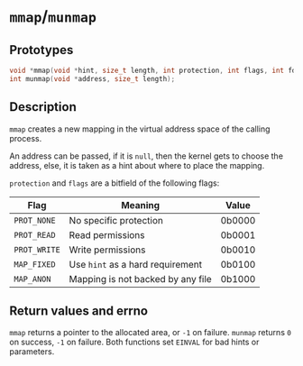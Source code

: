 <!---
mmap.md: mmap syscall
Copyright (C) 2021 streaksu

This program is free software: you can redistribute it and/or modify
it under the terms of the GNU General Public License as published by
the Free Software Foundation, either version 3 of the License, or
(at your option) any later version.

This program is distributed in the hope that it will be useful,
but WITHOUT ANY WARRANTY; without even the implied warranty of
MERCHANTABILITY or FITNESS FOR A PARTICULAR PURPOSE.  See the
GNU General Public License for more details.

You should have received a copy of the GNU General Public License
along with this program.  If not, see <http://www.gnu.org/licenses/>.
-->

# `mmap`/`munmap`

## Prototypes

```c
void *mmap(void *hint, size_t length, int protection, int flags, int fd, off_t offset);
int munmap(void *address, size_t length);
```

## Description

`mmap` creates a new mapping in the virtual address space of the calling
process.

An address can be passed, if it is `null`, then the kernel gets to choose the
address, else, it is taken as a hint about where to place the mapping.

`protection` and `flags` are a bitfield of the following flags:

| Flag         | Meaning                           | Value  |
| ------------ | --------------------------------- | ------ |
| `PROT_NONE`  | No specific protection            | 0b0000 |
| `PROT_READ`  | Read permissions                  | 0b0001 |
| `PROT_WRITE` | Write permissions                 | 0b0010 |
| `MAP_FIXED`  | Use `hint` as a hard requirement  | 0b0100 |
| `MAP_ANON`   | Mapping is not backed by any file | 0b1000 |

## Return values and errno

`mmap` returns a pointer to the allocated area, or `-1` on failure.
`munmap` returns `0` on success, `-1` on failure.
Both functions set `EINVAL` for bad hints or parameters.
